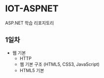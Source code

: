 # IOT-ASPNET
ASP.NET 학습 리포지토리

## 1일차
- 웹 기본
    - HTTP
    - 웹 기본 구조 (HTML5, CSS3, JavaScript)
    - HTML5 기본
